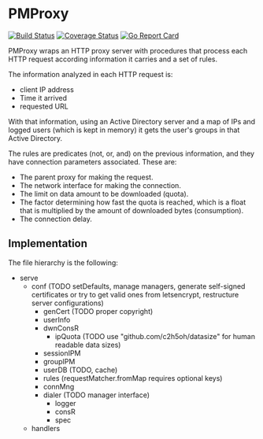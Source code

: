 # PMProxy

[![Build Status](https://travis-ci.com/lamg/pmproxy.svg?branch=master)](https://travis-ci.com/lamg/pmproxy) [![Coverage Status](https://coveralls.io/repos/github/lamg/pmproxy/badge.svg?branch=master)](https://coveralls.io/github/lamg/pmproxy?branch=master) [![Go Report Card](https://goreportcard.com/badge/github.com/lamg/pmproxy)](https://goreportcard.com/report/github.com/lamg/pmproxy)

PMProxy wraps an HTTP proxy server with procedures that process each HTTP request according information it carries and a set of rules.

The information analyzed in each HTTP request is:
- client IP address
- Time it arrived
- requested URL

With that information, using an Active Directory server and a map of IPs and logged users (which is kept in memory) it gets
the user's groups in that Active Directory.

The rules are predicates (not, or, and) on the previous information, and they have connection parameters associated. These are:
- The parent proxy for making the request.
- The network interface for making the connection.
- The limit on data amount to be downloaded (quota).
- The factor determining how fast the quota is reached, which is a float that is multiplied by the amount of downloaded bytes (consumption).
- The connection delay.

## Implementation

The file hierarchy is the following:

- serve
  - conf (TODO setDefaults, manage managers, generate self-signed certificates or try to get valid ones from letsencrypt, restructure server configurations)
    - genCert (TODO proper copyright)
    - userInfo
    - dwnConsR
      - ipQuota (TODO use "github.com/c2h5oh/datasize" for human readable data sizes)
    - sessionIPM
    - groupIPM
    - userDB (TODO, cache)
    - rules (requestMatcher.fromMap requires optional keys)
    - connMng
    - dialer (TODO manager interface)
      - logger
      - consR
      - spec
  - handlers
    
      